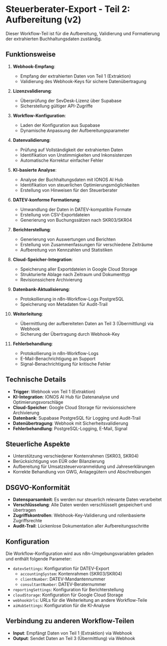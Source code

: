 # Steuerberater-Export - Teil 2: Aufbereitung (v2)

Dieser Workflow-Teil ist für die Aufbereitung, Validierung und Formatierung der extrahierten Buchhaltungsdaten zuständig.

## Funktionsweise

1. **Webhook-Empfang**:
   - Empfang der extrahierten Daten von Teil 1 (Extraktion)
   - Validierung des Webhook-Keys für sichere Datenübertragung

2. **Lizenzvalidierung**:
   - Überprüfung der SevDesk-Lizenz über Supabase
   - Sicherstellung gültiger API-Zugriffe

3. **Workflow-Konfiguration**:
   - Laden der Konfiguration aus Supabase
   - Dynamische Anpassung der Aufbereitungsparameter

3. **Datenvalidierung**:
   - Prüfung auf Vollständigkeit der extrahierten Daten
   - Identifikation von Unstimmigkeiten und Inkonsistenzen
   - Automatische Korrektur einfacher Fehler

4. **KI-basierte Analyse**:
   - Analyse der Buchhaltungsdaten mit IONOS AI Hub
   - Identifikation von steuerlichen Optimierungsmöglichkeiten
   - Erstellung von Hinweisen für den Steuerberater

5. **DATEV-konforme Formatierung**:
   - Umwandlung der Daten in DATEV-kompatible Formate
   - Erstellung von CSV-Exportdateien
   - Generierung von Buchungssätzen nach SKR03/SKR04

6. **Berichterstellung**:
   - Generierung von Auswertungen und Berichten
   - Erstellung von Zusammenfassungen für verschiedene Zeiträume
   - Aufbereitung von Kennzahlen und Statistiken

8. **Cloud-Speicher-Integration**:
   - Speicherung aller Exportdateien in Google Cloud Storage
   - Strukturierte Ablage nach Zeitraum und Dokumenttyp
   - Revisionssichere Archivierung

9. **Datenbank-Aktualisierung**:
   - Protokollierung in n8n-Workflow-Logs PostgreSQL
   - Speicherung von Metadaten für Audit-Trail

10. **Weiterleitung**:
    - Übermittlung der aufbereiteten Daten an Teil 3 (Übermittlung) via Webhook
    - Sicherung der Übertragung durch Webhook-Key

11. **Fehlerbehandlung**:
    - Protokollierung in n8n-Workflow-Logs
    - E-Mail-Benachrichtigung an Support
    - Signal-Benachrichtigung für kritische Fehler

## Technische Details

- **Trigger**: Webhook von Teil 1 (Extraktion)
- **KI-Integration**: IONOS AI Hub für Datenanalyse und Optimierungsvorschläge
- **Cloud-Speicher**: Google Cloud Storage für revisionssichere Archivierung
- **Datenbank**: Supabase PostgreSQL für Logging und Audit-Trail
- **Datenübertragung**: Webhook mit Sicherheitsvalidierung
- **Fehlerbehandlung**: PostgreSQL-Logging, E-Mail, Signal

## Steuerliche Aspekte

- Unterstützung verschiedener Kontenrahmen (SKR03, SKR04)
- Berücksichtigung von EÜR oder Bilanzierung
- Aufbereitung für Umsatzsteuervoranmeldung und Jahreserklärungen
- Korrekte Behandlung von GWG, Anlagegütern und Abschreibungen

## DSGVO-Konformität

- **Datensparsamkeit**: Es werden nur steuerlich relevante Daten verarbeitet
- **Verschlüsselung**: Alle Daten werden verschlüsselt gespeichert und übertragen
- **Zugriffskontrollen**: Webhook-Key-Validierung und rollenbasierte Zugriffsrechte
- **Audit-Trail**: Lückenlose Dokumentation aller Aufbereitungsschritte

## Konfiguration

Die Workflow-Konfiguration wird aus n8n-Umgebungsvariablen geladen und enthält folgende Parameter:

- `datevSettings`: Konfiguration für DATEV-Export
  - `accountingSystem`: Kontenrahmen (SKR03/SKR04)
  - `clientNumber`: DATEV-Mandantennummer
  - `consultantNumber`: DATEV-Beraternummer
- `reportingSettings`: Konfiguration für Berichterstellung
- `cloudStorage`: Konfiguration für Google Cloud Storage
- `webhookUrls`: URLs für die Weiterleitung an andere Workflow-Teile
- `aiHubSettings`: Konfiguration für die KI-Analyse

## Verbindung zu anderen Workflow-Teilen

- **Input**: Empfängt Daten von Teil 1 (Extraktion) via Webhook
- **Output**: Sendet Daten an Teil 3 (Übermittlung) via Webhook

